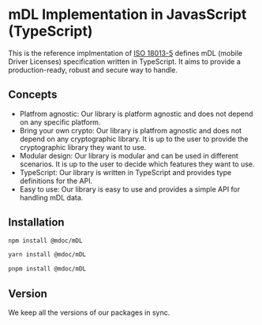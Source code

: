 # mDL Implementation in JavasScript (TypeScript)

This is the reference implmentation of [ISO 18013-5](https://www.iso.org/standard/69084.html) defines mDL (mobile Driver Licenses) specification written in TypeScript. It aims to provide a production-ready, robust and secure way to handle.

## Concepts

- Platfrom agnostic: Our library is platform agnostic and does not depend on any specific platform.
- Bring your own crypto: Our library is platfrom agnostic and does not depend on any cryptographic library. It is up to the user to provide the cryptographic library they want to use.
- Modular design: Our library is modular and can be used in different scenarios. It is up to the user to decide which features they want to use.
- TypeScript: Our library is written in TypeScript and provides type definitions for the API.
- Easy to use: Our library is easy to use and provides a simple API for handling mDL data.

## Installation

```bash
npm install @mdoc/mDL
```

```bash
yarn install @mdoc/mDL
```

```bash
pnpm install @mdoc/mDL
```

## Version

We keep all the versions of our packages in sync.
